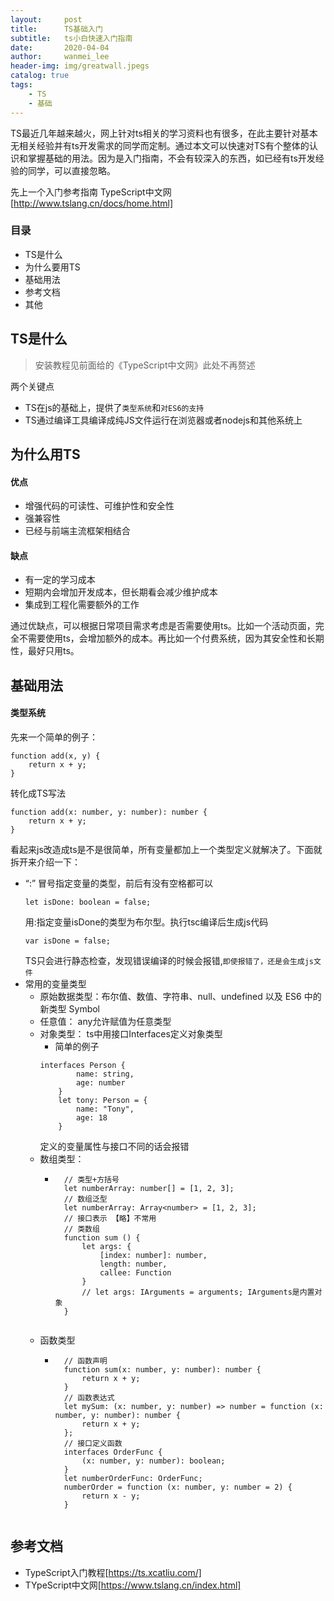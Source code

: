 ```yaml
---
layout:     post
title:      TS基础入门
subtitle:   ts小白快速入门指南
date:       2020-04-04
author:     wanmei_lee
header-img: img/greatwall.jpegs
catalog: true
tags:
    - TS
    - 基础
---
```


TS最近几年越来越火，网上针对ts相关的学习资料也有很多，在此主要针对基本无相关经验并有ts开发需求的同学而定制。通过本文可以快速对TS有个整体的认识和掌握基础的用法。因为是入门指南，不会有较深入的东西，如已经有ts开发经验的同学，可以直接忽略。

先上一个入门参考指南 TypeScript中文网 [http://www.tslang.cn/docs/home.html]


### 目录

- TS是什么
- 为什么要用TS
- 基础用法
- 参考文档
- 其他

## TS是什么

> 安装教程见前面给的《TypeScript中文网》此处不再赘述

两个关键点
- TS在js的基础上，提供了`类型系统`和`对ES6的支持`
- TS通过编译工具编译成纯JS文件运行在浏览器或者nodejs和其他系统上

## 为什么用TS

#### 优点
- 增强代码的可读性、可维护性和安全性
- 强兼容性
- 已经与前端主流框架相结合

#### 缺点
- 有一定的学习成本
- 短期内会增加开发成本，但长期看会减少维护成本
- 集成到工程化需要额外的工作

通过优缺点，可以根据日常项目需求考虑是否需要使用ts。比如一个活动页面，完全不需要使用ts，会增加额外的成本。再比如一个付费系统，因为其安全性和长期性，最好只用ts。

## 基础用法

#### 类型系统
先来一个简单的例子：

```
function add(x, y) {
    return x + y;
}
```
转化成TS写法

```
function add(x: number, y: number): number {
    return x + y;
}
```

看起来js改造成ts是不是很简单，所有变量都加上一个类型定义就解决了。下面就拆开来介绍一下：

- “:” 冒号指定变量的类型，前后有没有空格都可以
    ```
    let isDone: boolean = false;
    ```
    用:指定变量isDone的类型为布尔型。执行tsc编译后生成js代码
    ```
    var isDone = false;
    ```
    TS只会进行静态检查，发现错误编译的时候会报错,`即使报错了，还是会生成js文件`
- 常用的变量类型
  - 原始数据类型：布尔值、数值、字符串、null、undefined 以及 ES6 中的新类型 Symbol
  - 任意值： any允许赋值为任意类型
  - 对象类型： ts中用接口Interfaces定义对象类型
    - 简单的例子
    ```
    interfaces Person {
            name: string,
            age: number
        }
        let tony: Person = {
            name: "Tony",
            age: 18
        }
    ```
    定义的变量属性与接口不同的话会报错
  - 数组类型：
    - ```
        // 类型+方括号
        let numberArray: number[] = [1, 2, 3];
        // 数组泛型
        let numberArray: Array<number> = [1, 2, 3];
        // 接口表示 【略】不常用
        // 类数组
        function sum () {
            let args: {
                [index: number]: number,
                length: number,
                callee: Function
            }
            // let args: IArguments = arguments; IArguments是内置对象
        }
    ```
  - 函数类型
    - ```
        // 函数声明
        function sum(x: number, y: number): number {
            return x + y;
        }
        // 函数表达式
        let mySum: (x: number, y: number) => number = function (x: number, y: number): number {
            return x + y;
        };
        // 接口定义函数
        interfaces OrderFunc {
            (x: number, y: number): boolean;
        }
        let numberOrderFunc: OrderFunc;
        numberOrder = function (x: number, y: number = 2) {
            return x - y;
        }
    ```

## 参考文档

- TypeScript入门教程[https://ts.xcatliu.com/]
- TYpeScript中文网[https://www.tslang.cn/index.html]
